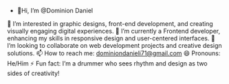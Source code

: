 - 👋Hi, I’m @Dominion Daniel 
  
👀 I’m interested in graphic designs, front-end development, and creating visually engaging digital experiences.
🌱 I’m currently a Frontend developer, enhancing my skills in responsive design and user-centered interfaces.
💞️ I’m looking to collaborate on web development projects and creative design solutions.
📫 How to reach me: dominiondanieli71@gmail.com
😄 Pronouns: He/Him
⚡ Fun fact: I’m a drummer who sees rhythm and design as two sides of creativity!

<!---
Domininon/Domininon is a ✨ special ✨ repository because its `README.md` (this file) appears on your GitHub profile.
You can click the Preview link to take a look at your changes.
--->
